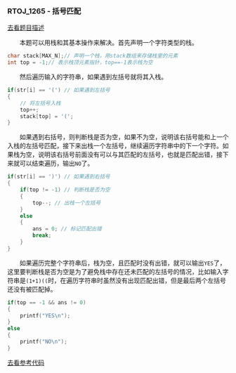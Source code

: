 ### RTOJ_1265 - 括号匹配

[去看题目描述](./description.md)

&emsp;&emsp;本题可以用栈和其基本操作来解决。首先声明一个字符类型的栈。

```cpp
char stack[MAX_N];// 声明一个栈，用stack数组来存储栈里的元素
int top = -1;// 表示栈顶元素指针，top==-1表示栈为空
```

&emsp;&emsp;然后遍历输入的字符串，如果遇到左括号就将其入栈。

```cpp
if(str[i] == '(') // 如果遇到左括号
{
	// 将左括号入栈
	top++;
	stack[top] = '(';
}
```

&emsp;&emsp;如果遇到右括号，则判断栈是否为空，如果不为空，说明该右括号能和上一个入栈的左括号匹配，接下来出栈一个左括号，继续遍历字符串中的下一个字符。如果栈为空，说明该右括号前面没有可以与其匹配的左括号，也就是匹配出错，接下来就可以结束遍历，输出`NO`了。

```cpp
if(str[i] == ')') // 如果遇到右括号
{
	if(top != -1) // 判断栈是否为空
	{
		top--; // 出栈一个左括号
	}
	else
	{
		ans = 0; // 标记匹配出错
		break;
	}
}
```

&emsp;&emsp;如果遍历完整个字符串后，栈为空，且匹配时没有出错，就可以输出`YES`了，这里要判断栈是否为空是为了避免栈中存在还未匹配的左括号的情况，比如输入字符串是`(1+1)((`时，在遍历字符串时虽然没有出现匹配出错，但是最后两个左括号还没有被匹配掉。

```cpp
if(top == -1 && ans != 0)
{
	printf("YES\n");
}
else
{
	printf("NO\n");
}
```

[去看参考代码](./main.cpp)
